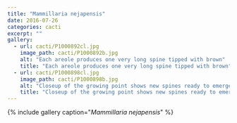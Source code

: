 ```yaml
---
title: "Mammillaria nejapensis"
date: 2016-07-26
categories: cacti
excerpt: ""
gallery:
  - url: cacti/P1000892cl.jpg
    image_path: cacti/P1000892b.jpg
    alt: "Each areole produces one very long spine tipped with brown"
    title: "Each areole produces one very long spine tipped with brown"
  - url: cacti/P1000898cl.jpg
    image_path: cacti/P1000898b.jpg
    alt: "Closeup of the growing point shows new spines ready to emerge"
    title: "Closeup of the growing point shows new spines ready to emerge"
---
```



{% include gallery caption="*Mammillaria nejapensis*" %}
